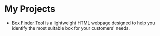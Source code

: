 # My Projects
* [Box Finder Tool](https://itsmalikx.github.io/boxfindertool.html) is a lightweight HTML webpage designed to help you identify the most suitable box for your customers' needs.